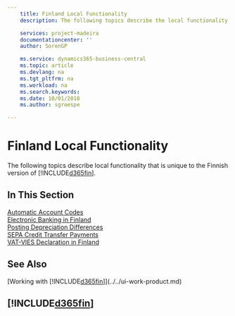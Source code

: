 ```yaml
---
    title: Finland Local Functionality
    description: The following topics describe the local functionality in the Finnish version of Business Central.

    services: project-madeira
    documentationcenter: ''
    author: SorenGP

    ms.service: dynamics365-business-central
    ms.topic: article
    ms.devlang: na
    ms.tgt_pltfrm: na
    ms.workload: na
    ms.search.keywords:
    ms.date: 10/01/2018
    ms.author: sgroespe

---
```

# Finland Local Functionality
The following topics describe local functionality that is unique to the Finnish version of [!INCLUDE[d365fin](../../includes/d365fin_md.md)].  

## In This Section  
 [Automatic Account Codes](automatic-account-codes.md)  
  [Electronic Banking in Finland](electronic-banking-in-finland.md)  
  [Posting Depreciation Differences](posting-depreciation-differences.md)  
  [SEPA Credit Transfer Payments](sepa-credit-transfer-payments.md)  
  [VAT-VIES Declaration in Finland](vat-vies-declaration-in-finland.md)

## See Also
[Working with [!INCLUDE[d365fin](../../includes/d365fin_md.md)]](../../ui-work-product.md)     

## [!INCLUDE[d365fin](../../includes/free_trial_md.md)]  
 
